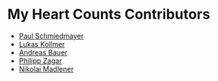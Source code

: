 <!--

This source file is part of the My Heart Counts iOS application based on the Stanford Spezi Template Application project

SPDX-FileCopyrightText: 2023 Stanford University

SPDX-License-Identifier: MIT

-->

My Heart Counts Contributors
=================================

* [Paul Schmiedmayer](https://github.com/PSchmiedmayer)
* [Lukas Kollmer](https://github.com/lukaskollmer)
* [Andreas Bauer](https://github.com/Supereg)
* [Philipp Zagar](https://github.com/philippzagar)
* [Nikolai Madlener](https://github.com/NikolaiMadlener)
